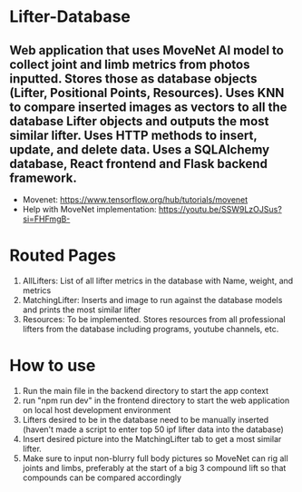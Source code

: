 # Lifter-Database

## Web application that uses MoveNet AI model to collect joint and limb metrics from photos inputted. Stores those as database objects (Lifter, Positional Points, Resources). Uses KNN to compare inserted images as vectors to all the database Lifter objects and outputs the most similar lifter. Uses HTTP methods to insert, update, and delete data. Uses a SQLAlchemy database, React frontend and Flask backend framework.

* Movenet: https://www.tensorflow.org/hub/tutorials/movenet
* Help with MoveNet implementation: https://youtu.be/SSW9LzOJSus?si=FHFmgB-

# Routed Pages
1. AllLifters: List of all lifter metrics in the database with Name, weight, and metrics
2. MatchingLifter: Inserts and image to run against the database models and prints the most similar lifter
3. Resources: To be implemented. Stores resources from all professional lifters from the database including programs, youtube channels, etc.

# How to use
1. Run the main file in the backend directory to start the app context
2. run "npm run dev" in the frontend directory to start the web application on local host development environment
3. Lifters desired to be in the database need to be manually inserted (haven't made a script to enter top 50 ipf lifter data into the database)
4. Insert desired picture into the MatchingLifter tab to get a most similar lifter.
5. Make sure to input non-blurry full body pictures so MoveNet can rig all joints and limbs, preferably at the start of a big 3 compound lift so that compounds can be compared accordingly